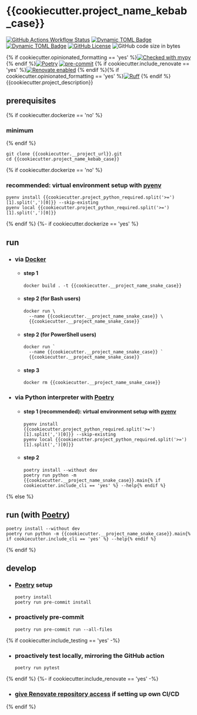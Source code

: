 # {{cookiecutter.project_name_kebab_case}}

[![GitHub Actions Workflow Status](https://img.shields.io/github/actions/workflow/status/atloo1/{{cookiecutter.project_name_kebab_case}}/ci.yaml)](https://github.com/atloo1/{{cookiecutter.project_name_kebab_case}}/actions/workflows/ci.yaml?query=branch%3Amain)
[![Dynamic TOML Badge](https://img.shields.io/badge/dynamic/toml?url=https%3A%2F%2Fraw.githubusercontent.com%2Fatloo1%2F{{cookiecutter.project_name_kebab_case}}%2Frefs%2Fheads%2Fmain%2Fpyproject.toml&query=%24.tool.poetry.dependencies.python&label=python)](https://github.com/atloo1/{{cookiecutter.project_name_kebab_case}}/blob/main/pyproject.toml)
[![Dynamic TOML Badge](https://img.shields.io/badge/dynamic/toml?url=https%3A%2F%2Fraw.githubusercontent.com%2Fatloo1%2F{{cookiecutter.project_name_kebab_case}}%2Frefs%2Fheads%2Fmain%2Fpyproject.toml&query=%24.tool.poetry.version&label=version)](https://github.com/atloo1/{{cookiecutter.project_name_kebab_case}}/blob/main/pyproject.toml)
[![GitHub License](https://img.shields.io/github/license/atloo1/{{cookiecutter.project_name_kebab_case}})](https://github.com/atloo1/{{cookiecutter.project_name_kebab_case}}/blob/main/LICENSE)
![GitHub code size in bytes](https://img.shields.io/github/languages/code-size/atloo1/{{cookiecutter.project_name_kebab_case}})

{% if cookiecutter.opinionated_formatting == 'yes' %}[![Checked with mypy](https://www.mypy-lang.org/static/mypy_badge.svg)](https://mypy-lang.org/)
{% endif %}[![Poetry](https://img.shields.io/endpoint?url=https://python-poetry.org/badge/v0.json)](https://python-poetry.org/)
[![pre-commit](https://img.shields.io/badge/pre--commit-enabled-brightgreen?logo=pre-commit&logoColor=white)](https://github.com/pre-commit/pre-commit)
{% if cookiecutter.include_renovate == 'yes' %}[![Renovate enabled](https://img.shields.io/badge/renovate-enabled-brightgreen.svg)](https://renovatebot.com/)
{% endif %}{% if cookiecutter.opinionated_formatting == 'yes' %}[![Ruff](https://img.shields.io/endpoint?url=https://raw.githubusercontent.com/astral-sh/ruff/main/assets/badge/v2.json)](https://github.com/astral-sh/ruff)
{% endif %}
{{cookiecutter.project_description}}

## prerequisites
{% if cookiecutter.dockerize == 'no' %}
### minimum
{% endif %}
```
git clone {{cookiecutter.__project_url}}.git
cd {{cookiecutter.project_name_kebab_case}}
```
{% if cookiecutter.dockerize == 'no' %}
### recommended: virtual environment setup with [pyenv](https://github.com/pyenv/pyenv?tab=readme-ov-file#installation)

```
pyenv install {{cookiecutter.project_python_required.split('>=')[1].split(',')[0]}} --skip-existing
pyenv local {{cookiecutter.project_python_required.split('>=')[1].split(',')[0]}}
```
{% endif %}
{%- if cookiecutter.dockerize == 'yes' %}
## run

- ### via [Docker](https://docs.docker.com/get-started/get-docker/)
  - #### step 1
    ```
    docker build . -t {{cookiecutter.__project_name_snake_case}}
    ```
  - #### step 2 (for Bash users)
    ```
    docker run \
      --name {{cookiecutter.__project_name_snake_case}} \
      {{cookiecutter.__project_name_snake_case}}
    ```
  - #### step 2 (for PowerShell users)
    ```
    docker run `
      --name {{cookiecutter.__project_name_snake_case}} `
      {{cookiecutter.__project_name_snake_case}}
    ```
  - #### step 3
    ```
    docker rm {{cookiecutter.__project_name_snake_case}}
    ```
- ### via Python interpreter with [Poetry](https://python-poetry.org/docs/#installing-with-pipx)
  - #### step 1 (recommended): virtual environment setup with [pyenv](https://github.com/pyenv/pyenv?tab=readme-ov-file#installation)
    ```
    pyenv install {{cookiecutter.project_python_required.split('>=')[1].split(',')[0]}} --skip-existing
    pyenv local {{cookiecutter.project_python_required.split('>=')[1].split(',')[0]}}
    ```
  - #### step 2
    ```
    poetry install --without dev
    poetry run python -m {{cookiecutter.__project_name_snake_case}}.main{% if cookiecutter.include_cli == 'yes' %} --help{% endif %}
    ```
{% else %}
## run (with [Poetry](https://python-poetry.org/docs/#installing-with-pipx))

```
poetry install --without dev
poetry run python -m {{cookiecutter.__project_name_snake_case}}.main{% if cookiecutter.include_cli == 'yes' %} --help{% endif %}
```
{% endif %}
## develop

- ### [Poetry](https://python-poetry.org/docs/#installing-with-pipx) setup
  ```
  poetry install
  poetry run pre-commit install
  ```
- ### proactively pre-commit
  ```
  poetry run pre-commit run --all-files
  ```
{% if cookiecutter.include_testing == 'yes' -%}
- ### proactively test locally, mirroring the GitHub action
  ```
  poetry run pytest
  ```
{% endif %}
{%- if cookiecutter.include_renovate == 'yes' -%}
- ### [give Renovate repository access](https://github.com/apps/renovate) if setting up own CI/CD
{% endif %}